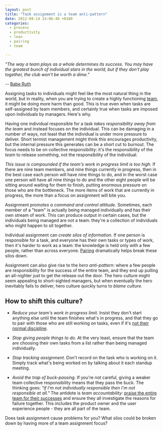 ```yaml
---
layout: post
title: "Task assignment is a team anti-pattern"
date: 2012-09-14 14:06:40 +0100
categories:
  - process
  - productivity
  - lean
  - pairing
  - team

---
```


<p><i>"The way a team plays as a whole determines its success. You may have the greatest bunch of individual stars in the world, but if they don't play together, the club won't be worth a dime."</i></p>

-- [Babe Ruth](http://en.wikipedia.org/wiki/Babe_Ruth)

Assigning tasks to individuals might feel like the most natural thing in the world, but in reality, when you are trying to create a highly functioning [team](/tag/team), it might be doing more harm than good. This is true even when tasks are self-assigned by team members, and certainly true when tasks are imposed upon individuals by managers. Here's why.

Having one individual responsible for a task *takes responsibility away from the team* and instead focuses on the individual. This can be damaging in a number of ways, not least that the individual is under more pressure to deliver. Short termist management might think this encourages productivity, but the internal pressure this generates can be a short cut to burnout.  The focus needs to be on collective responsibility: it's the responsibility of the <i>team</i> to release something, not the responsibility of the individual.

*This issue is compounded if the team's work in progress limit is too high.* If there are nine team members, and nine things currently in progress, then in the best case each person will have nine things to do, and in the worst case one person will have all nine things to do and the other eight people will be sitting around waiting for them to finish, putting enormous pressure on those who are the bottleneck. The more items of work that are currently in progress, the more than a focus on assignment will bite you.

Assignment *promotes a command and control attitude.* Sometimes, each member of a "team" is actually being managed individually and has their own stream of work. This can produce output in certain cases, but the individuals being managed are not a team: they're a collection of individuals who might happen to sit together.

Individual assignment can *create silos of information.* If one person is responsible for a task, and everyone has their own tasks or types of work, then it's harder to work as a team: the knowledge is held only with a few people, rather than across everyone. [Pairing](/tag/pairing) dramatically helps break these silos down.

Assignment can also give rise to the *hero anti-pattern:* where a few people are responsibility for the success of the entire team, and they end up pulling an all-nighter just to get the release out the door. The hero culture might seem appealing to short-sighted managers, but when eventually the hero inevitably fails to deliver, hero culture quickly turns to *blame culture.*

## How to shift this culture?

* *Reduce your team's work in progress limit.* Insist they don't start anything else until the team finishes what's in progress, and that they go to pair with those who are still working on tasks, even if it's [not their normal discipline](/2010/01/pairing-works-for-everything).

* *Stop giving people things to do.* At the very least, ensure that the team are choosing their own tasks from a list rather than being managed individually.

* *Stop tracking assignment.* Don't record on the task who is working on it. Simply track what's being worked on by talking about it each standup meeting.

* *Avoid the trap of buck-passing.* If you're not careful, giving a weaker team collective responsibility means that they pass the buck. The thinking goes: <i>"if I'm not individually responsible then I'm not responsible at all."</i> The antidote is *team accountability:* [praise the entire team for their successes](/2011/04/the-team-is-the-atomic-unit) and ensure they all investigate the reasons for failure together. This includes the product owner and the user experience people - they are all part of the team.

Does task assignment cause problems for you? What silos could be broken down by having more of a team assignment focus?

